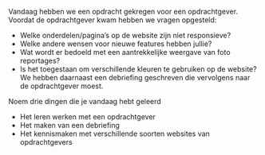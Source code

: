 Vandaag hebben we een opdracht gekregen voor een opdrachtgever. Voordat de opdrachtgever kwam hebben we vragen opgesteld:  
* Welke onderdelen/pagina’s op de website zijn niet responsieve?
* Welke andere wensen voor nieuwe features hebben jullie?
* Wat wordt er bedoeld met een aantrekkelijke weergave van foto reportages?
* Is het toegestaan om verschillende kleuren te gebruiken op de website? 
We hebben daarnaast een debriefing geschreven die vervolgens naar de opdrachtgever moest. 

Noem drie dingen die je vandaag hebt geleerd
- Het leren werken met een opdrachtgever
- Het maken van een debriefing
- Het kennismaken met verschillende soorten websites van opdrachtgevers
